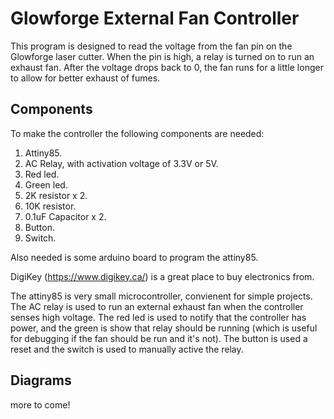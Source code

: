 # Glowforge External Fan Controller


This program is designed to read the voltage from the fan pin on the Glowforge laser cutter. When the pin is high, a relay is turned on to run an exhaust fan. After the voltage drops back to 0, the fan runs for a little longer to allow for better exhaust of fumes.

## Components

To make the controller the following components are needed:<br>
1. Attiny85.
2. AC Relay, with activation voltage of 3.3V or 5V.
3. Red led.
4. Green led.
5. 2K resistor x 2.
6. 10K resistor.
7. 0.1uF Capacitor x 2.
8. Button.
9. Switch.

Also needed is some arduino board to program the attiny85.

DigiKey (https://www.digikey.ca/) is a great place to buy electronics from.

The attiny85 is very small microcontroller, convienent for simple projects. The AC relay is used to run an external exhaust fan when the controller senses high voltage. The red led is used to notify that the controller has power, and the green is show that relay should be running (which is useful for debugging if the fan should be run and it's not). The button is used a reset and the switch is used to manually active the relay.

## Diagrams
 more to come!